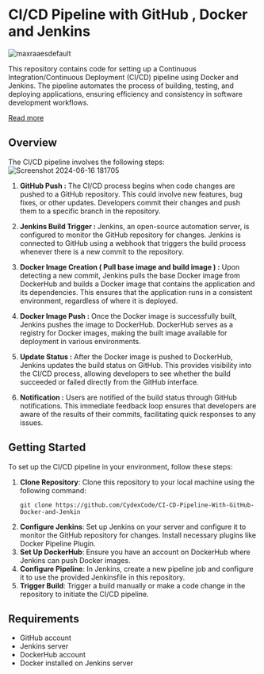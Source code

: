 # CI/CD Pipeline with GitHub , Docker and Jenkins
![maxraaesdefault](https://github.com/CydexCode/CI-CD-Pipeline-With-GitHub-Docker-and-Jenkins/assets/112784979/cfc74d18-62fd-4399-8997-658edcac82b0)

This repository contains code for setting up a Continuous Integration/Continuous Deployment (CI/CD) pipeline using Docker and Jenkins. The pipeline automates the process of building, testing, and deploying applications, ensuring efficiency and consistency in software development workflows.

[Read more](https://medium.com/@cydexcode/implementing-a-ci-cd-pipeline-with-github-jenkins-and-docker-bb5ae85c5a90)

## Overview

The CI/CD pipeline involves the following steps:
![Screenshot 2024-06-16 181705](https://github.com/CydexCode/CI-CD-Pipeline-With-GitHub-Docker-and-Jenkins/assets/112784979/718b7228-44c4-4ab9-bd4d-1ea769d00cb9)

1. **GitHub Push :**
The CI/CD process begins when code changes are pushed to a GitHub repository. This could involve new features, bug fixes, or other updates. Developers commit their changes and push them to a specific branch in the repository.

2. **Jenkins Build Trigger :**
Jenkins, an open-source automation server, is configured to monitor the GitHub repository for changes. Jenkins is connected to GitHub using a webhook that triggers the build process whenever there is a new commit to the repository.

3. **Docker Image Creation ( Pull base image and build image ) :**
Upon detecting a new commit, Jenkins pulls the base Docker image from DockerHub and builds a Docker image that contains the application and its dependencies. This ensures that the application runs in a consistent environment, regardless of where it is deployed.

4. **Docker Image Push :**
Once the Docker image is successfully built, Jenkins pushes the image to DockerHub. DockerHub serves as a registry for Docker images, making the built image available for deployment in various environments.

5. **Update Status :**
After the Docker image is pushed to DockerHub, Jenkins updates the build status on GitHub. This provides visibility into the CI/CD process, allowing developers to see whether the build succeeded or failed directly from the GitHub interface.

6. **Notification :**
Users are notified of the build status through GitHub notifications. This immediate feedback loop ensures that developers are aware of the results of their commits, facilitating quick responses to any issues.

## Getting Started

To set up the CI/CD pipeline in your environment, follow these steps:

1. **Clone Repository**: Clone this repository to your local machine using the following command:
   ```
   git clone https://github.com/CydexCode/CI-CD-Pipeline-With-GitHub-Docker-and-Jenkin
   ```
2. **Configure Jenkins**: Set up Jenkins on your server and configure it to monitor the GitHub repository for changes. Install necessary plugins like Docker Pipeline Plugin.
3. **Set Up DockerHub**: Ensure you have an account on DockerHub where Jenkins can push Docker images. 
4. **Configure Pipeline**: In Jenkins, create a new pipeline job and configure it to use the provided Jenkinsfile in this repository.
5. **Trigger Build**: Trigger a build manually or make a code change in the repository to initiate the CI/CD pipeline.

## Requirements

- GitHub account
- Jenkins server
- DockerHub account
- Docker installed on Jenkins server

